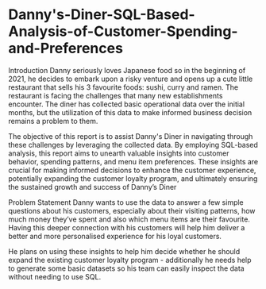 # Danny's-Diner-SQL-Based-Analysis-of-Customer-Spending-and-Preferences
Introduction
Danny seriously loves Japanese food so in the beginning of 2021, he decides to embark upon a risky venture and opens up a cute little restaurant that sells his 3 favourite foods: sushi, curry and ramen. The restaurant is facing the challenges that many new establishments encounter. The diner has collected basic operational data over the initial months, but the utilization of this data to make informed business decision remains a problem to them.

The objective of this report is to assist Danny's Diner in navigating through these challenges by leveraging the collected data. By employing SQL-based analysis, this report aims to unearth valuable insights into customer behavior, spending patterns, and menu item preferences. These insights are crucial for making informed decisions to enhance the customer experience, potentially expanding the customer loyalty program, and ultimately ensuring the sustained growth and success of Danny’s Diner

Problem Statement
Danny wants to use the data to answer a few simple questions about his customers, especially about their visiting patterns, how much money they’ve spent and also which menu items are their favourite. Having this deeper connection with his customers will help him deliver a better and more personalised experience for his loyal customers.

He plans on using these insights to help him decide whether he should expand the existing customer loyalty program - additionally he needs help to generate some basic datasets so his team can easily inspect the data without needing to use SQL.
